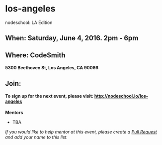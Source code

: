 los-angeles
===========

nodeschool: LA Edition

## When: Saturday, June 4, 2016. 2pm - 6pm

## Where: CodeSmith
####  5300 Beethoven St, Los Angeles, CA 90066

## Join: 
#### To sign up for the next event, please visit: http://nodeschool.io/los-angeles

**Mentors**
 * TBA

_If you would like to help mentor at this event, please create a [Pull Request](https://github.com/nodeschool/los-angeles/pulls) and add your name to this list._

